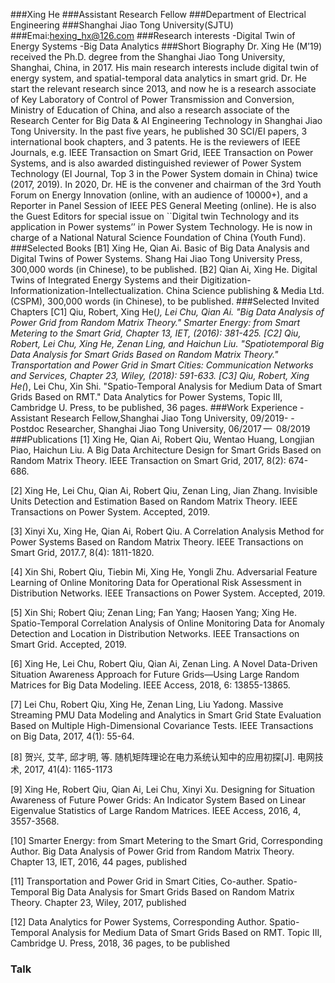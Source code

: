 ###Xing He
###Assistant Research Fellow
###Department of Electrical Engineering
###Shanghai Jiao Tong University(SJTU)
###Emai:hexing_hx@126.com
###Research interests
-Digital Twin of Energy Systems
-Big Data Analytics
###Short Biography
Dr. Xing He (M’19) received the Ph.D. degree from the Shanghai Jiao Tong University, Shanghai, China, in 2017. His main research interests include digital twin of energy system, and spatial-temporal data analytics in smart grid.
Dr. He start the relevant research since 2013, and now he is a research associate of Key Laboratory of Control of Power Transmission and Conversion, Ministry of Education of China, and also a research associate of the Research Center for Big Data & AI Engineering Technology in Shanghai Jiao Tong University. 
In the past five years, he published 30 SCI/EI papers, 3 international book chapters, and 3 patents. He is the reviewers of IEEE Journals, e.g. IEEE Transaction on Smart Grid, IEEE Transaction on Power Systems, and is also awarded distinguished reviewer of Power System Technology (EI Journal, Top 3 in the Power System domain in China) twice (2017, 2019). 
In 2020, Dr. HE is the convener and chairman of the 3rd Youth Forum on Energy Innovation (online, with an audience of 10000+), and a Reporter in Panel Session of IEEE PES General Meeting (online). He is also the Guest Editors for special issue on ``Digital twin Technology and its application in Power systems’’ in Power System Technology.
He is now in charge of a National Natural Science Foundation of China (Youth Fund).
###Selected Books
[B1] Xing He, Qian Ai. Basic of Big Data Analysis and Digital Twins of Power Systems. Shang Hai Jiao Tong University Press, 300,000 words (in Chinese), to be published.
[B2] Qian Ai, Xing He. Digital Twins of Integrated Energy Systems and their Digitization-Informationization-Intellectualization. China Science publishing & Media Ltd. (CSPM), 300,000 words (in Chinese), to be published.
###Selected Invited Chapters
[C1] Qiu, Robert, Xing He(*), Lei Chu, Qian Ai. "Big Data Analysis of Power Grid from Random Matrix Theory." Smarter Energy: from Smart Metering to the Smart Grid, Chapter 13, IET, (2016): 381-425.
[C2] Qiu, Robert, Lei Chu, Xing He, Zenan Ling, and Haichun Liu. "Spatiotemporal Big Data Analysis for Smart Grids Based on Random Matrix Theory." Transportation and Power Grid in Smart Cities: Communication Networks and Services, Chapter 23, Wiley, (2018): 591-633.
[C3] Qiu, Robert, Xing He(*), Lei Chu, Xin Shi. "Spatio-Temporal Analysis for Medium Data of Smart Grids Based on RMT." Data Analytics for Power Systems, Topic III, Cambridge U. Press, to be published, 36 pages.
###Work Experience
-Assistant Research Fellow,Shanghai Jiao Tong University, 09/2019-
-Postdoc Researcher, Shanghai Jiao Tong University, 06/2017 —  08/2019
###Publications
[1]  Xing He, Qian Ai, Robert Qiu, Wentao Huang, Longjian Piao, Haichun Liu. A Big Data Architecture Design for Smart Grids Based on Random Matrix Theory. IEEE Transaction on Smart Grid, 2017, 8(2): 674-686.

[2]  Xing He, Lei Chu, Qian Ai, Robert Qiu, Zenan Ling, Jian Zhang. Invisible Units Detection and Estimation Based on Random Matrix Theory. IEEE Transactions on Power System. Accepted, 2019.

[3]  Xinyi Xu, Xing He, Qian Ai, Robert Qiu. A Correlation Analysis Method for Power Systems Based on Random Matrix Theory. IEEE Transactions on Smart Grid, 2017.7, 8(4): 1811-1820.

[4]  Xin Shi, Robert Qiu, Tiebin Mi, Xing He, Yongli Zhu. Adversarial Feature Learning of Online Monitoring Data for Operational Risk Assessment in Distribution Networks. IEEE Transactions on Power System. Accepted, 2019.

[5]  Xin Shi; Robert Qiu; Zenan Ling; Fan Yang; Haosen Yang; Xing He. Spatio-Temporal Correlation Analysis of Online Monitoring Data for Anomaly Detection and Location in Distribution Networks. IEEE Transactions on Smart Grid. Accepted, 2019.

[6]  Xing He, Lei Chu, Robert Qiu, Qian Ai, Zenan Ling. A Novel Data-Driven Situation Awareness Approach for Future Grids—Using Large Random Matrices for Big Data Modeling. IEEE Access, 2018, 6: 13855-13865.

[7]  Lei Chu, Robert Qiu, Xing He, Zenan Ling, Liu Yadong. Massive Streaming PMU Data Modeling and Analytics in Smart Grid State Evaluation Based on Multiple High-Dimensional Covariance Tests. IEEE Transactions on Big Data, 2017, 4(1): 55-64.

[8]  贺兴, 艾芊, 邱才明, 等. 随机矩阵理论在电力系统认知中的应用初探[J]. 电网技术, 2017, 41(4): 1165-1173

[9]  Xing He, Robert Qiu, Qian Ai, Lei Chu, Xinyi Xu. Designing for Situation Awareness of Future Power Grids: An Indicator System Based on Linear Eigenvalue Statistics of Large Random Matrices. IEEE Access, 2016, 4, 3557-3568.

[10] Smarter Energy: from Smart Metering to the Smart Grid, Corresponding Author. Big Data Analysis of Power Grid from Random Matrix Theory. Chapter 13, IET, 2016, 44 pages, published

[11] Transportation and Power Grid in Smart Cities, Co-auther. Spatio-Temporal Big Data Analysis for Smart Grids Based on Random Matrix Theory. Chapter 23, Wiley, 2017, published

[12] Data Analytics for Power Systems, Corresponding Author. Spatio-Temporal Analysis for Medium Data of Smart Grids Based on RMT. Topic III, Cambridge U. Press, 2018, 36 pages, to be published
### Talk



